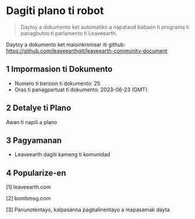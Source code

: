 # Dagiti plano ti robot

>Daytoy a dokumento ket automatiko a napataud babaen ti programa ti panagbutos ti parlamento ti Leaveearth.

Daytoy a dokumento ket maisinkronisar iti github: https://github.com/leaveearthgit/leaveearth-community-document

## 1 Impormasion ti Dokumento

- Numero ti bersion ti dokumento: 25
- Oras ti panagpartuat ti dokumento: 2023-06-23 (GMT)

## 2 Detalye ti Plano

Awan ti napili a plano

## 3 Pagyamanan
* Leaveearth dagiti kameng ti komunidad

## 4 Popularize-en
[1] leaveearth.com

[2] bombmsg.com

[3] Panunotentayo, kalpasanna pagbalinentayo a mapasamak dayta